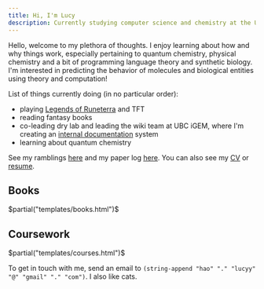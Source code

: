 ```yaml
---
title: Hi, I'm Lucy
description: Currently studying computer science and chemistry at the University of British Columbia.
---
```


Hello, welcome to my plethora of thoughts. I enjoy learning about how and why things work, especially pertaining to quantum chemistry, physical chemistry and a bit of programming language theory and synthetic biology. I'm interested in predicting the behavior of molecules and biological entities using theory and computation!

List of things currently doing (in no particular order):

- playing [Legends of Runeterra](https://playruneterra.com/en-us/) and TFT
- reading fantasy books
- co-leading dry lab and leading the wiki team at UBC iGEM, where I'm creating an [internal documentation](https://github.com/UBC-iGEM/internal-wiki-2023-24) system
- learning about quantum chemistry

See my ramblings [here](/archive) and my paper log [here](/read). You can also see my [CV](/cv/cv.pdf) or [resume](/resume-lucy/resume-Lucy-Hao.pdf).

## Books

$partial("templates/books.html")$

## Coursework

$partial("templates/courses.html")$

<p>
To get in touch with me, send an email to <code>(string-append "hao" "." "lucyy" "@" "gmail" "." "com")</code>. I also like cats.
</p>
